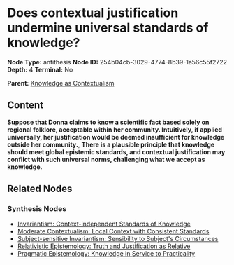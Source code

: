 # Does contextual justification undermine universal standards of knowledge?

**Node Type:** antithesis
**Node ID:** 254b04cb-3029-4774-8b39-1a56c55f2722
**Depth:** 4
**Terminal:** No

**Parent:** [Knowledge as Contextualism](knowledge-as-contextualism-synthesis-cf11ae76-35a6-438f-8483-038b1b56edaf.md)

## Content

**Suppose that Donna claims to know a scientific fact based solely on regional folklore, acceptable within her community. Intuitively, if applied universally, her justification would be deemed insufficient for knowledge outside her community.**, **There is a plausible principle that knowledge should meet global epistemic standards, and contextual justification may conflict with such universal norms, challenging what we accept as knowledge.**

## Related Nodes

### Synthesis Nodes

- [Invariantism: Context-independent Standards of Knowledge](invariantism-context-independent-standards-of-knowledge-synthesis-9c35efa8-7da8-4912-91a1-4f8951def1cd.md)
- [Moderate Contextualism: Local Context with Consistent Standards](moderate-contextualism-local-context-with-consistent-standards-synthesis-646ebc62-2862-4201-a0ad-58196dfb56aa.md)
- [Subject-sensitive Invariantism: Sensibility to Subject's Circumstances](subject-sensitive-invariantism-sensibility-to-subjects-circumstances-synthesis-7179bf6c-3ad0-4a15-b59f-fc9761654a18.md)
- [Relativistic Epistemology: Truth and Justification as Relative](relativistic-epistemology-truth-and-justification-as-relative-synthesis-a06bd7ba-55e1-4a42-87e7-2e5cec613a73.md)
- [Pragmatic Epistemology: Knowledge in Service to Practicality](pragmatic-epistemology-knowledge-in-service-to-practicality-synthesis-16f7018c-fd8f-4fe0-9279-75d393608278.md)

